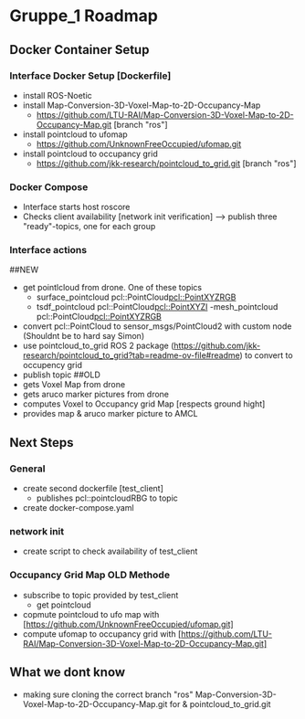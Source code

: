 # Gruppe_1 Roadmap
## Docker Container Setup
### Interface Docker Setup [Dockerfile]
- install ROS-Noetic
- install Map-Conversion-3D-Voxel-Map-to-2D-Occupancy-Map
    - https://github.com/LTU-RAI/Map-Conversion-3D-Voxel-Map-to-2D-Occupancy-Map.git [branch "ros"]
- install pointcloud to ufomap
    - https://github.com/UnknownFreeOccupied/ufomap.git
- install pointcloud to occupancy grid
    - https://github.com/jkk-research/pointcloud_to_grid.git [branch "ros"]

### Docker Compose
- Interface starts host roscore
- Checks client availability [network init verification] --> publish three "ready"-topics, one for each group

### Interface actions
##NEW
- get pointlcloud from drone. One of these topics
    - surface_pointcloud pcl::PointCloud<pcl::PointXYZRGB>
    - tsdf_pointcloud pcl::PointCloud<pcl::PointXYZI>
    -mesh_pointcloud pcl::PointCloud<pcl::PointXYZRGB>
- convert pcl::PointCloud to sensor_msgs/PointCloud2 with custom node (Shouldnt be to hard say Simon)
- use pointcloud_to_grid ROS 2 package (https://github.com/jkk-research/pointcloud_to_grid?tab=readme-ov-file#readme)
    to convert to occupency grid
- publish topic
##OLD
- gets Voxel Map from drone
- gets aruco marker pictures from drone
- computes Voxel to Occupancy grid Map [respects ground hight]
- provides map & aruco marker picture to AMCL


## Next Steps
### General
- create second dockerfile [test_client]
    - publishes pcl::pointcloudRBG to topic
- create docker-compose.yaml

 ### network init 
 - create script to check availability of test_client

 ### Occupancy Grid Map OLD Methode
 - subscribe to topic provided by test_client 
    - get pointcloud
- copmute pointcloud to ufo map with [https://github.com/UnknownFreeOccupied/ufomap.git]
- compute ufomap to occupancy grid with [https://github.com/LTU-RAI/Map-Conversion-3D-Voxel-Map-to-2D-Occupancy-Map.git]

## What we dont know
- making sure cloning the correct branch "ros" Map-Conversion-3D-Voxel-Map-to-2D-Occupancy-Map.git for  & pointcloud_to_grid.git
